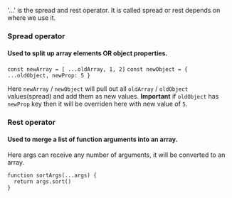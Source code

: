 '...' is the spread and rest operator. It is called spread or rest depends on where we use it.

### Spread operator
#### Used to split up array elements OR object properties.

`const newArray = [ ...oldArray, 1, 2]`
`const newObject = { ...oldObject, newProp: 5 }`

Here `newArray` / `newObject` will pull out all `oldArray` / `oldObject` values(spread) and add them as new values.
**Important** if `oldObject` has `newProp` key then it will be overriden here with new value of `5`.

### Rest operator
#### Used to merge a list of function arguments into an array.


Here args can receive any number of arguments, it will be converted to an array.
```
function sortArgs(...args) {
  return args.sort()
}
```